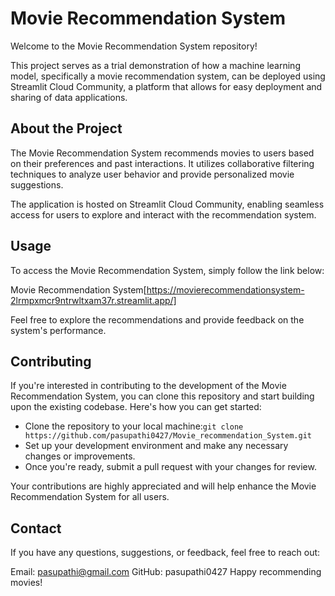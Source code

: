 # Movie Recommendation System
Welcome to the Movie Recommendation System repository!

This project serves as a trial demonstration of how a machine learning model, specifically a movie recommendation system, can be deployed using Streamlit Cloud Community, a platform that allows for easy deployment and sharing of data applications.

## About the Project
The Movie Recommendation System recommends movies to users based on their preferences and past interactions. It utilizes collaborative filtering techniques to analyze user behavior and provide personalized movie suggestions.

The application is hosted on Streamlit Cloud Community, enabling seamless access for users to explore and interact with the recommendation system.

## Usage
To access the Movie Recommendation System, simply follow the link below:

Movie Recommendation System[https://movierecommendationsystem-2lrmpxmcr9ntrwltxam37r.streamlit.app/]

Feel free to explore the recommendations and provide feedback on the system's performance.

## Contributing
If you're interested in contributing to the development of the Movie Recommendation System, you can clone this repository and start building upon the existing codebase. Here's how you can get started:
- Clone the repository to your local machine:` git clone https://github.com/pasupathi0427/Movie_recommendation_System.git `
- Set up your development environment and make any necessary changes or improvements.
- Once you're ready, submit a pull request with your changes for review.

Your contributions are highly appreciated and will help enhance the Movie Recommendation System for all users.

## Contact
If you have any questions, suggestions, or feedback, feel free to reach out:

Email: pasupathi@gmail.com
GitHub: pasupathi0427
Happy recommending movies!





